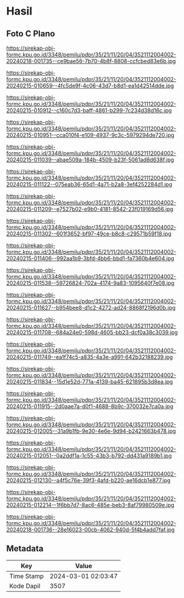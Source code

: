 # Hasil

## Foto C Plano

https://sirekap-obj-formc.kpu.go.id/3348/pemilu/pdpr/35/21/11/20/04/3521112004002-20240218-001735--ce9bae56-7b70-4b8f-8808-ccfcbed83e6b.jpg

https://sirekap-obj-formc.kpu.go.id/3348/pemilu/pdpr/35/21/11/20/04/3521112004002-20240215-010659--4fc5de9f-4c06-43d7-b8d1-ea1d42514dde.jpg

https://sirekap-obj-formc.kpu.go.id/3348/pemilu/pdpr/35/21/11/20/04/3521112004002-20240215-010912--c160c7d3-baff-4861-b299-7c234d38d16c.jpg

https://sirekap-obj-formc.kpu.go.id/3348/pemilu/pdpr/35/21/11/20/04/3521112004002-20240215-010951--cca010f4-e109-4937-9c3c-5979294de720.jpg

https://sirekap-obj-formc.kpu.go.id/3348/pemilu/pdpr/35/21/11/20/04/3521112004002-20240215-011039--abae509a-184b-4509-b23f-5061ad8d638f.jpg

https://sirekap-obj-formc.kpu.go.id/3348/pemilu/pdpr/35/21/11/20/04/3521112004002-20240215-011122--075eab36-65d1-4a71-b2a8-3ef4252284d1.jpg

https://sirekap-obj-formc.kpu.go.id/3348/pemilu/pdpr/35/21/11/20/04/3521112004002-20240215-011209--e7527b02-e9b0-4181-8542-23f019169d56.jpg

https://sirekap-obj-formc.kpu.go.id/3348/pemilu/pdpr/35/21/11/20/04/3521112004002-20240215-011302--601f3652-bf97-49ce-b8c8-c29571b59f18.jpg

https://sirekap-obj-formc.kpu.go.id/3348/pemilu/pdpr/35/21/11/20/04/3521112004002-20240215-011406--992aa1b9-3bfd-4bb6-bbd1-fa7360b4e604.jpg

https://sirekap-obj-formc.kpu.go.id/3348/pemilu/pdpr/35/21/11/20/04/3521112004002-20240215-011538--59726824-702a-4174-9a83-1095640f7e08.jpg

https://sirekap-obj-formc.kpu.go.id/3348/pemilu/pdpr/35/21/11/20/04/3521112004002-20240215-011627--b954bee8-d1c2-4272-ad24-8868f2196d0b.jpg

https://sirekap-obj-formc.kpu.go.id/3348/pemilu/pdpr/35/21/11/20/04/3521112004002-20240215-011708--684a24e0-598d-4605-bb23-dcf0a38c3039.jpg

https://sirekap-obj-formc.kpu.go.id/3348/pemilu/pdpr/35/21/11/20/04/3521112004002-20240215-011749--ea1f74c5-a835-4a3e-a991-642b32188239.jpg

https://sirekap-obj-formc.kpu.go.id/3348/pemilu/pdpr/35/21/11/20/04/3521112004002-20240215-011834--15d1e52d-771a-4139-ba45-621895b3d8ea.jpg

https://sirekap-obj-formc.kpu.go.id/3348/pemilu/pdpr/35/21/11/20/04/3521112004002-20240215-011915--2d0aae7a-d0f1-4688-8b9c-370032e7ca0a.jpg

https://sirekap-obj-formc.kpu.go.id/3348/pemilu/pdpr/35/21/11/20/04/3521112004002-20240215-012005--31a9b1fb-9e30-4e6e-9d94-b2421663b478.jpg

https://sirekap-obj-formc.kpu.go.id/3348/pemilu/pdpr/35/21/11/20/04/3521112004002-20240215-012051--0a2ddf1a-1c55-43b3-b792-dd431a9189b1.jpg

https://sirekap-obj-formc.kpu.go.id/3348/pemilu/pdpr/35/21/11/20/04/3521112004002-20240215-012130--a4f5c76e-39f3-4afd-b220-ae16dcb1e877.jpg

https://sirekap-obj-formc.kpu.go.id/3348/pemilu/pdpr/35/21/11/20/04/3521112004002-20240215-012214--1f6bb7d7-8ac6-485e-beb3-8af79980509e.jpg

https://sirekap-obj-formc.kpu.go.id/3348/pemilu/pdpr/35/21/11/20/04/3521112004002-20240218-001736--28e16023-00cb-4062-940d-5f4b4add7faf.jpg


## Metadata

| Key        | Value               |
| ---------- | ------------------- |
| Time Stamp | 2024-03-01 02:03:47 |
| Kode Dapil | 3507                |




